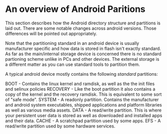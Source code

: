 An overview of Android Paritions
================================

This section describes how the Android directory structure and partitions is laid out. 
There are some notable changes across android versions. Those differences will be pointed out appropriately.

Note that the partitioning standard in an android device is usually manufacturer specific 
and how data is stored in flash isn't exactly standard.
As far as the main/internal storage device is concerned there is no standard partioning scheme unlike in PCs and other
devices. The external storage is a different matter as you can use standard tools to partition them.

A typical android device mostly contains the following *standard* partitions:

BOOT - Contains the linux kernel and ramdisk, as well as the the init files and selinux policies
RECOVERY - Like the boot partition it also contains a copy of the kernel and the recovery ramdisk. This is equivalent to some sort of "safe mode".
SYSTEM - A readonly partition. Contains the manufacturer and android system executables, shipped applications and platform libraries as well as various media assets.
DATA - A read/write partition. This is where your persistent user data is stored as well as downloaded and installed apps and their data.
CACHE - A scratchpad partition used by some apps. 
EFS - A read/write partition used by some hardware services.
